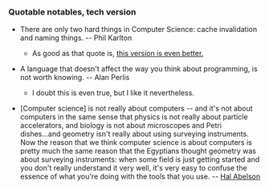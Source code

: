 ### Quotable notables, tech version

- There are only two hard things in Computer Science: cache invalidation and naming things. -- Phil Karlton

	- As good as that quote is, [this version is even better.](https://twitter.com/pbowden/status/468855097879830528)
	
- A language that doesn't affect the way you think about programming, is not worth knowing. -- Alan Perlis
	- I doubt this is even true, but I like it nevertheless.
	

- [Computer science] is not really about computers -- and it's not about computers in the same sense that physics is not really about particle accelerators, and biology is not about microscopes and Petri dishes...and geometry isn't really about using surveying instruments. Now the reason that we think computer science is about computers is pretty much the same reason that the Egyptians thought geometry was about surveying instruments: when some field is just getting started and you don't really understand it very well, it's very easy to confuse the essence of what you're doing with the tools that you use. -- [Hal Abelson](http://groups.csail.mit.edu/mac/classes/6.001/abelson-sussman-lectures/)

